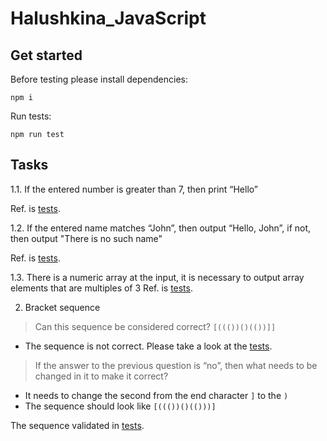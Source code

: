 # Halushkina_JavaScript



## Get started

Before testing please install dependencies:
```shell
npm i
```

Run tests:
```shell
npm run test
```

## Tasks

1.1. If the entered number is greater than 7, then print “Hello”

Ref. is [tests](./src/task1.spec.js).

1.2. If the entered name matches “John”, then output “Hello, John”, if not, then output "There is no such name"

Ref. is [tests](./src/task2.spec.js).

1.3. There is a numeric array at the input, it is necessary to output array elements that are multiples of 3
Ref. is [tests](./src/task3.spec.js).

2. Bracket sequence

> Can this sequence be considered correct? `[((())()(())]]`

- The sequence is not correct. Please take a look at the [tests](./src/sequence.spec.js).

> If the answer to the previous question is “no”, then what needs to be changed in it to make it correct?

- It needs to change the second from the end character `]` to the `)`
- The sequence should look like `[((())()(()))]`

The sequence validated in [tests](./src/sequence.spec.js).